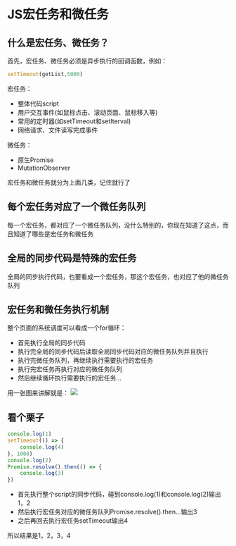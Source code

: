 # JS宏任务和微任务
## 什么是宏任务、微任务？
首先，宏任务、微任务必须是异步执行的回调函数，例如：
```javascript
setTimeout(getList,5000)
```

宏任务：
- 整体代码script
- 用户交互事件(如鼠标点击、滚动页面、鼠标移入等)
- 常用的定时器(如setTimeout和setIterval)
- 网络请求、文件读写完成事件

微任务：
- 原生Promise
- MutationObserver

宏任务和微任务就分为上面几类，记住就行了
## 每个宏任务对应了一个微任务队列
每一个宏任务，都对应了一个微任务队列，没什么特别的，你现在知道了这点，而且知道了哪些是宏任务和微任务

## 全局的同步代码是特殊的宏任务
全局的同步执行代码，也要看成一个宏任务，那这个宏任务，也对应了他的微任务队列

## 宏任务和微任务执行机制
整个页面的系统调度可以看成一个for循环：
- 首先执行全局的同步代码
- 执行完全局的同步代码后读取全局同步代码对应的微任务队列并且执行
- 执行完微任务队列，再继续执行需要执行的宏任务
- 执行完宏任务再执行对应的微任务队列
- 然后继续循环执行需要执行的宏任务...

用一张图来讲解就是：
<img src='https://mmbiz.qpic.cn/sz_mmbiz_png/3GPT1CHiaSVtNGe3rntKbRNxAejUClPiaSFoGGa5Y7GdL7olAg20DRiaY3dia3spw2Ze7Y4RAeFuwyCGDP1V3zLibzg/640?wx_fmt=png&tp=webp&wxfrom=5&wx_lazy=1&wx_co=1'/>

## 看个栗子
```javascript
console.log(1)
setTimeout(() => {
    console.log(4)
}, 1000)
console.log(2)
Promise.resolve().then(() => {
    console.log(3)
})
```
- 首先执行整个script的同步代码，碰到console.log(1)和console.log(2)输出1，2
- 然后执行宏任务对应的微任务队列Promise.resolve().then...输出3
- 之后再回去执行宏任务setTimeout输出4

所以结果是1，2，3，4


